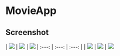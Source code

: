 # MovieApp

## Screenshot

| ![](https://github.com/antarezaghifary/MovieApp/blob/master/screenshot/img1.jpeg?raw=true) 
| ![](https://github.com/antarezaghifary/MovieApp/blob/master/screenshot/img2.jpeg?raw=true) 
| ![](https://github.com/antarezaghifary/MovieApp/blob/master/screenshot/img3.jpeg?raw=true) 
| :---: | :---: | :---: |
| ![](https://github.com/antarezaghifary/MovieApp/blob/master/screenshot/img4.jpeg?raw=true) 
| ![](https://github.com/antarezaghifary/MovieApp/blob/master/screenshot/img5.jpeg?raw=true) 
| ![](https://github.com/antarezaghifary/MovieApp/blob/master/screenshot/img6.jpeg?raw=true) 
